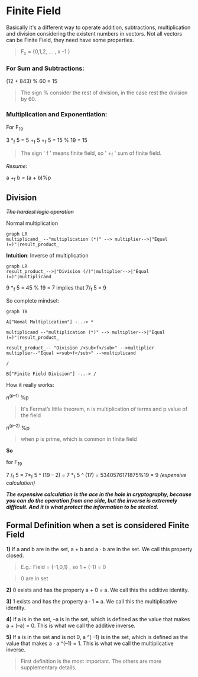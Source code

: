 # Finite Field

Basically it's a different way to operate addition, subtractions, multiplication and division considering the existent numbers in vectors. Not all vectors can be Finite Field, they need have some properties. 

> F<sub>x</sub>  = {0,1,2, ... , x -1 } 

### For **Sum** and **Subtractions**:

(12 + 843) % 60 = 15

> The sign % consider the rest of division, in the case rest the division by 60. 

### **Multiplication** and **Exponentiation**:

For F<sub>19</sub>   

3 *<sub>f</sub> 5 = 5 +<sub>f</sub> 5 +<sub>f</sub>  5 = 15 % 19 = 15

> The sign ' f ' means finite field, so ' +<sub>f</sub> ' sum of finite field.


*Resume*: 

  a +<sub>f</sub> b = (a + b)%p

## Division
~~*The hardest logic operation*~~

Normal multiplication

```mermaid 
graph LR 
multiplicand_ --"multiplication (*)" --> multiplier-->|"Equal (=)"|result_product_ 

```

**Intuition**: Inverse of multiplication

```mermaid 
graph LR 
result_product_-->|"Division (/)"|multiplier-->|"Equal (=)"|multiplicand 

```

9 *<sub>f</sub> 5 =  45 % 19  = 7     implies that     7/<sub>f</sub> 5 = 9 

So complete mindset:

```mermaid 
graph TB 

A["Nomal Multiplication"] -..-> *

multiplicand --"multiplication (*)" --> multiplier-->|"Equal (=)"|result_product_ 

result_product_-- "Division /<sub>f</sub>" -->multiplier
multiplier--"Equal =<sub>f</sub>" -->multiplicand

/ 

B["Finite Field Division"] -..-> /

```


How it really works:

$n^{(p–1)}$ %p


> It's Fermat’s little theorem, n is multiplication of terms and p value of the field 


$n^{(p–2)}$ %p


> when p is prime, which is common in finite field

**So**

for F<sub>19</sub>

7 /<sub>f</sub> 5 = 7*<sub>f</sub> 5 ^ (19 – 2) = 7 *<sub>f</sub> 5  ^ (17) = 5340576171875%19 = 9   *(expensive calculation)*

***The expensive calculation is the ace in the hole in cryptography, because you can do the operation from one side, but the inverse is extremely difficult. And it is what protect the information to be stealed.***


## Formal Definition when a set is considered Finite Field

**1)** If a and b are in the set, a + b and a ⋅ b are in the set. We call this property closed. 

> E.g.: Field =  {–1,0,1} , so 1 + (-1) = 0  

> 0 are in set

**2)** 0 exists and has the property a + 0 = a. We call this the additive identity. 

**3)**  1 exists and has the property a ⋅ 1 = a. We call this the multiplicative identity. 

**4)** If a is in the set, –a is in the set, which is defined as the value that makes a + (–a) = 0. This is what we call the additive inverse.

**5)** If a is in the set and is not 0, a ^( –1) is in the set, which is defined as the value that makes a ⋅ a ^(–1) = 1. This is what we call the multiplicative inverse.   

>  First definition is the most important. The others are more supplementary details.

